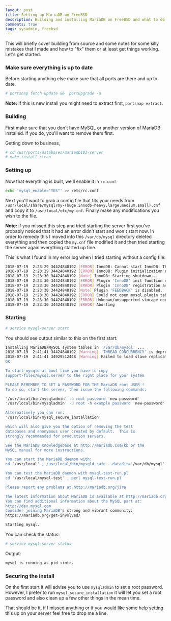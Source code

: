 ```yaml
---
layout: post
title: Setting up MariaDB on FreeBSD
description: Building and installing MariaDB on FreeBSD and what to do if it doesn't start.
comments: true
tags: sysadmin, freebsd
---
```


This will briefly cover building from source and some notes for some 
silly mistakes that I made and how to "fix" them or at least get things 
working. Let's get started.

### Make sure everything is up to date

Before starting anything else make sure that all ports are there and 
up to date.

```bash
# portsnap fetch update &&  portupgrade -a
```

**Note:** If this is new install you might need to extract first,
`portsnap extract`.

### Building

First make sure that you don't have MySQL or another version of MariaDB 
installed. If you do, you'll want to remove them first.

Getting down to business,

```bash
# cd /usr/ports/databases/mariadb103-server
# make install clean
```

### Setting up

Now that everything is built, we'll enable it in `rc.conf`

```bash
echo 'mysql_enable="YES"' >> /etc/rc.conf
```

Next you'll want to grab a config file that fits your needs from 
`/usr/local/share/mysql/my-(huge,innodb-heavy,large,medium,small).cnf` 
and copy it to `/usr/local/etc/my.cnf`. Finally make any modifications you 
wish to the file.

**Note:** if you missed this step and tried starting the server first you've 
probably noticed that it had an error didn't start and won't start now. In 
order to remedy this I moved into this `/var/db/mysql` directory deleted 
everything and then copied the `my.cnf` file modified it and then tried 
starting the server again everything started up fine.

This is what I found in my error log when I tried starting without a config 
file:

```bash
2018-07-19  2:23:29 34424840192 [ERROR] InnoDB: Cannot start InnoDB. The tail of the system tablespace is missing. Have you edited innodb_data_file_path in my.cnf in an inappropriate way, removing data files from there? You can set innodb_force_recovery=1 in my.cnf to force a startup if you are trying to recover a badly corrupt database.
2018-07-19  2:23:29 34424840192 [ERROR] InnoDB: Plugin initialization aborted with error Generic error
2018-07-19  2:23:30 34424840192 [Note] InnoDB: Starting shutdown...
2018-07-19  2:23:30 34424840192 [ERROR] Plugin 'InnoDB' init function returned error.
2018-07-19  2:23:30 34424840192 [ERROR] Plugin 'InnoDB' registration as a STORAGE ENGINE failed.
2018-07-19  2:23:30 34424840192 [Note] Plugin 'FEEDBACK' is disabled.
2018-07-19  2:23:30 34424840192 [ERROR] Could not open mysql.plugin table. Some plugins may be not loaded
2018-07-19  2:23:30 34424840192 [ERROR] Unknown/unsupported storage engine: InnoDB
2018-07-19  2:23:30 34424840192 [ERROR] Aborting
```

### Starting

```bash
# service mysql-server start
```

You should see output similar to this on the first start:

```bash
Installing MariaDB/MySQL system tables in '/var/db/mysql' ...
2018-07-19  2:41:41 34424840192 [Warning] 'THREAD_CONCURRENCY' is deprecated and will be removed in a future release.
2018-07-19  2:41:41 34929512448 [Warning] Failed to load slave replication state from table mysql.gtid_slave_pos: 1146: Table 'mysql.gtid_slave_pos' doesn't exist
OK

To start mysqld at boot time you have to copy
support-files/mysql.server to the right place for your system

PLEASE REMEMBER TO SET A PASSWORD FOR THE MariaDB root USER !
To do so, start the server, then issue the following commands:

'/usr/local/bin/mysqladmin' -u root password 'new-password'
'/usr/local/bin/mysqladmin' -u root -h example password 'new-password'

Alternatively you can run:
'/usr/local/bin/mysql_secure_installation'

which will also give you the option of removing the test
databases and anonymous user created by default.  This is
strongly recommended for production servers.

See the MariaDB Knowledgebase at http://mariadb.com/kb or the
MySQL manual for more instructions.

You can start the MariaDB daemon with:
cd '/usr/local' ; /usr/local/bin/mysqld_safe --datadir='/var/db/mysql'

You can test the MariaDB daemon with mysql-test-run.pl
cd '/usr/local/mysql-test' ; perl mysql-test-run.pl

Please report any problems at http://mariadb.org/jira

The latest information about MariaDB is available at http://mariadb.org/.
You can find additional information about the MySQL part at:
http://dev.mysql.com
Consider joining MariaDB's strong and vibrant community:
https://mariadb.org/get-involved/

Starting mysql.
```

You can check the status:

```bash
# service mysql-server status
```

Output:

```bash
mysql is running as pid <int>.
```

### Securing the install

On the first start it will advise you to use `mysqladmin` to set a root 
password. However, I prefer to run `mysql_secure_installation` it will 
let you set a root password and also clean up a few other things in the 
mean time.

That should be it, if I missed anything or if you would like some help 
setting this up on your server feel free to drop me a line.